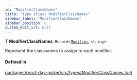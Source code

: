 ```yaml
---
id: "ModifierClassNames"
title: "Type alias: ModifierClassNames"
sidebar_label: "ModifierClassNames"
sidebar_position: 0
custom_edit_url: null
---
```


Ƭ **ModifierClassNames**: `Record`<[`Modifier`](Modifier), `string`\>

Represent the classnames to assign to each modifier.

#### Defined in

[packages/react-day-picker/src/types/ModifierClassNames.ts:6](https://github.com/gpbl/react-day-picker/blob/6bc3b9d0/packages/react-day-picker/src/types/ModifierClassNames.ts#L6)
